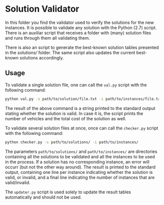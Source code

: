 # Solution Validator

In this folder you find the validator used to verify the solutions for the new instances. It is possible to validate any solution with the Python (2.7) script. There is an auxiliar script that receives a folder with (many) solution files and runs through them all validating them.

There is also an script to generate the best-known solution tables presented in the *solutions/* folder. The same script also updates the current best-known solutions accordingly.

## Usage

To validate a single solution file, one can call the `val.py` script with the following command:

```sh
python val.py -s path/to/solution/file.txt -i path/to/instances/file.txt
```

The result of the above command is a string printed to the standard output stating whether the solution is valid. In case it is, the script prints the number of vehicles and the total cost of the solution as well.

To validate several solution files at once, once can call the `checker.py` script with the following command:

```sh
python checker.py -s path/to/solutions/ -i path/to/instances/
```

The parameters `path/to/solutions/` and `path/to/instances/` are directories containing all the solutions to be validated and all the instances to be used in the process. If a solution has no corresponding instance, an error will occurr (but not the other way around). The result is printed to the standard output, containing one line per instance indicating whether the solution is valid, or invalid, and a final line indicating the number of instances that are valid/invalid.

The `updater.py` script is used solely to update the result tables automatically and should not be used.
